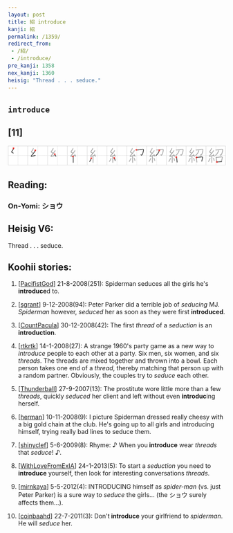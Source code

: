 ```yaml
---
layout: post
title: 紹 introduce
kanji: 紹
permalink: /1359/
redirect_from:
 - /紹/
 - /introduce/
pre_kanji: 1358
nex_kanji: 1360
heisig: "Thread . . . seduce."
---
```


## `introduce`

## [11]

<div class="stroke"><img src="../images/E7B4B9.png" /></div>

## Reading:

### On-Yomi: ショウ

## Heisig V6:

Thread . . . seduce.

## Koohii stories:

1) [<a href="http://kanji.koohii.com/profile/PacifistGod">PacifistGod</a>] 21-8-2008(251): Spiderman seduces all the girls he&#039;s<strong> introduce</strong>d to.

2) [<a href="http://kanji.koohii.com/profile/sgrant">sgrant</a>] 9-12-2008(94): Peter Parker did a terrible job of <em>seducing</em> MJ. <em>Spiderman</em> however, <em>seduced</em> her as soon as they were first <strong>introduced</strong>.

3) [<a href="http://kanji.koohii.com/profile/CountPacula">CountPacula</a>] 30-12-2008(42): The first <em>thread</em> of a <em>seduction</em> is an <strong>introduction</strong>.

4) [<a href="http://kanji.koohii.com/profile/rtkrtk">rtkrtk</a>] 14-1-2008(27): A strange 1960&#039;s party game as a new way to <em>introduce</em> people to each other at a party. Six men, six women, and six <em>threads</em>. The threads are mixed together and thrown into a bowl. Each person takes one end of a <em>thread</em>, thereby matching that person up with a random partner. Obviously, the couples try to <em>seduce</em> each other.

5) [<a href="http://kanji.koohii.com/profile/Thunderball">Thunderball</a>] 27-9-2007(13): The prostitute wore little more than a few <em>threads</em>, quickly <em>seduced</em> her client and left without even <strong>introduc</strong>ing herself.

6) [<a href="http://kanji.koohii.com/profile/herman">herman</a>] 10-11-2008(9): I picture Spiderman dressed really cheesy with a big gold chain at the club. He&#039;s going up to all girls and introducing himself, trying really bad lines to seduce them.

7) [<a href="http://kanji.koohii.com/profile/shinyclef">shinyclef</a>] 5-6-2009(8): Rhyme: ♪ When you<strong> introduce</strong> wear <em>threads</em> that <em>seduce</em>! ♪.

8) [<a href="http://kanji.koohii.com/profile/WithLoveFromExIA">WithLoveFromExIA</a>] 24-1-2013(5): To start a <em>seduction</em> you need to<strong> introduce</strong> yourself, then look for interesting conversations <em>threads</em>.

9) [<a href="http://kanji.koohii.com/profile/mirnkaya">mirnkaya</a>] 5-5-2012(4): INTRODUCING himself as <em>spider-man</em> (vs. just Peter Parker) is a sure way to <em>seduce</em> the girls... (the ショウ surely affects them...).

10) [<a href="http://kanji.koohii.com/profile/coinbaahd">coinbaahd</a>] 22-7-2011(3): Don&#039;t<strong> introduce</strong> your girlfriend to <em>spiderman</em>. He will <em>seduce</em> her.
